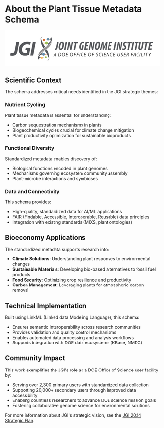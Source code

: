 # About the Plant Tissue Metadata Schema

![JGI Logo](jgi_logo.png)

## Scientific Context

The schema addresses critical needs identified in the JGI strategic themes:

### Nutrient Cycling
Plant tissue metadata is essential for understanding:
- Carbon sequestration mechanisms in plants
- Biogeochemical cycles crucial for climate change mitigation
- Plant productivity optimization for sustainable bioproducts

### Functional Diversity
Standardized metadata enables discovery of:
- Biological functions encoded in plant genomes
- Mechanisms governing ecosystem community assembly
- Plant-microbe interactions and symbioses

### Data and Connectivity
This schema provides:
- High-quality, standardized data for AI/ML applications
- FAIR (Findable, Accessible, Interoperable, Reusable) data principles
- Integration with existing standards (MIXS, plant ontologies)

## Bioeconomy Applications

The standardized metadata supports research into:
- **Climate Solutions**: Understanding plant responses to environmental changes
- **Sustainable Materials**: Developing bio-based alternatives to fossil fuel products  
- **Food Security**: Optimizing crop resilience and productivity
- **Carbon Management**: Leveraging plants for atmospheric carbon removal

## Technical Implementation

Built using LinkML (Linked data Modeling Language), this schema:
- Ensures semantic interoperability across research communities
- Provides validation and quality control mechanisms
- Enables automated data processing and analysis workflows
- Supports integration with DOE data ecosystems (KBase, NMDC)

## Community Impact

This work exemplifies the JGI's role as a DOE Office of Science user facility by:
- Serving over 2,300 primary users with standardized data collection
- Supporting 20,000+ secondary users through improved data accessibility
- Enabling countless researchers to advance DOE science mission goals
- Fostering collaborative genome science for environmental solutions

For more information about JGI's strategic vision, see the [JGI 2024 Strategic Plan](https://jgi.doe.gov/strategic-plan).

